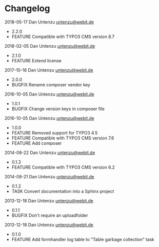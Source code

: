 Changelog
=========

2018-05-17 Dan Untenzu <untenzu@webit.de>

  * 2.2.0
  * FEATURE Compatible with TYPO3 CMS version 8.7

2018-02-05 Dan Untenzu <untenzu@webit.de>

  * 2.1.0
  * FEATURE Extend license

2017-10-16 Dan Untenzu <untenzu@webit.de>

  * 2.0.0
  * BUGFIX Rename composer vendor key

2016-10-05 Dan Untenzu <untenzu@webit.de>

  * 1.0.1
  * BUGFIX Change version keys in composer file

2016-10-05 Dan Untenzu <untenzu@webit.de>

  * 1.0.0
  * FEATURE Removed support for TYPO3 4.5
  * FEATURE Compatible with TYPO3 CMS version 7.6
  * FEATURE Add composer

2014-08-22 Dan Untenzu <untenzu@webit.de>

  * 0.1.3
  * FEATURE Compatible with TYPO3 CMS version 6.2

2014-08-21 Dan Untenzu <untenzu@webit.de>

  * 0.1.2
  * TASK Convert documentation into a Sphinx project

2013-12-18 Dan Untenzu <untenzu@webit.de>

  * 0.1.1
  * BUGFIX Don't require an uploadfolder

2013-12-18 Dan Untenzu <untenzu@webit.de>

  * 0.1.0
  * FEATURE Add formhandler log table to "Table garbage collection" task

